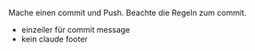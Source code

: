 Mache einen commit und Push. Beachte die Regeln zum commit.
- einzeiler für commit message
- kein claude footer